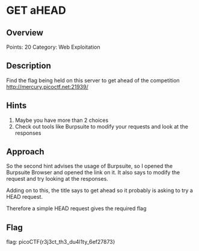 # GET aHEAD


## Overview

Points: 20
Category: Web Exploitation

## Description
Find the flag being held on this server to get ahead of the competition http://mercury.picoctf.net:21939/

## Hints
1) Maybe you have more than 2 choices
2) Check out tools like Burpsuite to modify your requests and look at the responses

## Approach
So the second hint advises the usage of Burpsuite, so I opened the Burpsuite Browser and opened the link on it. It also says to modify the request and try looking at the responses.

Adding on to this, the title says to get ahead so it probably is asking to try a HEAD request. 

Therefore a simple HEAD request gives the required flag


## Flag
flag: picoCTF{r3j3ct_th3_du4l1ty_6ef27873}
